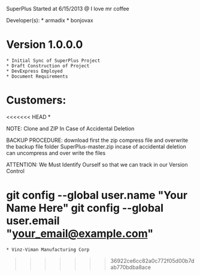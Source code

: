 SuperPlus
Started at 6/15/2013 
@ I love mr coffee

Developer(s):
	* armadix
	* bonjovax

Version 1.0.0.0
======================

	* Initial Sync of SuperPlus Project
	* Draft Construction of Project
	* DevExpress Employed
	* Document Requirements

Customers:
=======================
<<<<<<< HEAD
       *



NOTE: Clone and ZIP In Case of Accidental Deletion 

BACKUP PROCEDURE: download first the zip compress file and overwrite
                  the backup file folder SuperPlus-master.zip
		  incase of accidental deletion can uncompress
		  and over write the files

ATTENTION: We Must Identify Ourself so that we can track in our Version Control

git config --global user.name "Your Name Here"
git config --global user.email "your_email@example.com"
=======
    * Vinz-Viman Manufacturing Corp
>>>>>>> 36922ce6cc82a0c772f05d00b7dab770bdba8ace

